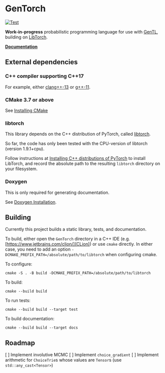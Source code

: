 # GenTorch

[![Test](https://github.com/OpenGen/GenTorch/actions/workflows/test.yml/badge.svg?branch=main)](https://github.com/OpenGen/GenTorch/actions/workflows/test.yml)

**Work-in-progress** probabilistic programming language for use with [GenTL](https://github.com/OpenGen/GenTL), building on [LibTorch](https://pytorch.org/cppdocs/installing.html).

[**Documentation**](https://opengen.github.io/gentorch-docs/latest/)

## External dependencies

### C++ compiler supporting C++17

For example, either [clang++-13](https://clang.llvm.org/get_started.html) or [g++-11](https://gcc.gnu.org/).

### CMake 3.7 or above

See [Installing CMake](https://cmake.org/install/)

### libtorch

This library depends on the C++ distribution of PyTorch, called [libtorch](https://pytorch.org/cppdocs/).

So far, the code has only been tested with the CPU-version of libtorch (version 1.9.1+cpu).

Follow instructions at [Installing C++ distributions of PyTorch](https://pytorch.org/cppdocs/installing.html) to install LibTorch, and record the absolute path to the resulting `libtorch` directory on your filesystem.

### Doxygen

This is only required for generating documentation.

See [Doxygen Installation](https://www.doxygen.nl/manual/install.html).

## Building 

Currently this project builds a static library, tests, and documentation.

To build, either open the `GenTorch` directory in a C++ IDE (e.g. [https://www.jetbrains.com/clion/](CLion)) or use `cmake` directly.
In either case, you need to add an option `-DCMAKE_PREFIX_PATH=/absolute/path/to/libtorch` when configuring cmake.

To configure:
```shell
cmake -S . -B build -DCMAKE_PREFIX_PATH=/absolute/path/to/libtorch
```

To build:
```shell
cmake --build build
```

To run tests:
```shell
cmake --build build --target test
```

To build documentation:
```shell
cmake --build build --target docs
```

## Roadmap

[ ] Implement involutive MCMC
[ ] Implement `choice_gradient`
[ ] Implement arithmetic for `ChoiceTrie`s whose values are `Tensor`s (use `std::any_cast<Tensor>`)
